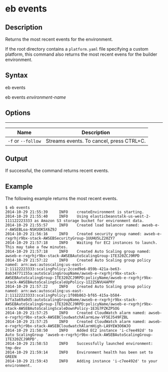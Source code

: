 # eb events<a name="eb3-events"></a>

## Description<a name="eb3-eventsdescription"></a>

Returns the most recent events for the environment\.

If the root directory contains a `platform.yaml` file specifying a custom platform, this command also returns the most recent evens for the builder environment\.

## Syntax<a name="eb3-eventssyntax"></a>

 eb events 

 eb events *environment\-name* 

## Options<a name="eb3-eventsoptions"></a>


****  

|  Name  |  Description  | 
| --- | --- | 
|  `-f` or `--follow`  |  Streams events\. To cancel, press CTRL\+C\.  | 

## Output<a name="eb3-eventsoutput"></a>

If successful, the command returns recent events\.

## Example<a name="eb3-eventsexample"></a>

The following example returns the most recent events\.

```
$ eb events
2014-10-29 21:55:39     INFO    createEnvironment is starting.
2014-10-29 21:55:40     INFO    Using elasticbeanstalk-us-west-2-111122223333 as Amazon S3 storage bucket for environment data.
2014-10-29 21:55:57     INFO    Created load balancer named: awseb-e-r-AWSEBLoa-NSKUOK5X6Z9J
2014-10-29 21:56:16     INFO    Created security group named: awseb-e-rxgrhjr9bx-stack-AWSEBSecurityGroup-1UUHU5LZ20ZY7
2014-10-29 21:57:18     INFO    Waiting for EC2 instances to launch. This may take a few minutes.
2014-10-29 21:57:18     INFO    Created Auto Scaling group named: awseb-e-rxgrhjr9bx-stack-AWSEBAutoScalingGroup-1TE320ZCJ9RPD
2014-10-29 21:57:22     INFO    Created Auto Scaling group policy named: arn:aws:autoscaling:us-east-2:11122223333:scalingPolicy:2cced9e6-859b-421a-be63-8ab34771155a:autoScalingGroupName/awseb-e-rxgrhjr9bx-stack-AWSEBAutoScalingGroup-1TE320ZCJ9RPD:policyName/awseb-e-rxgrhjr9bx-stack-AWSEBAutoScalingScaleUpPolicy-1I2ZSNVU4APRY
2014-10-29 21:57:22     INFO    Created Auto Scaling group policy named: arn:aws:autoscaling:us-east-2:11122223333:scalingPolicy:1f08b863-bf65-415a-b584-b7fa3a69a0d5:autoScalingGroupName/awseb-e-rxgrhjr9bx-stack-AWSEBAutoScalingGroup-1TE320ZCJ9RPD:policyName/awseb-e-rxgrhjr9bx-stack-AWSEBAutoScalingScaleDownPolicy-1E3G7PZKZPSOG
2014-10-29 21:57:25     INFO    Created CloudWatch alarm named: awseb-e-rxgrhjr9bx-stack-AWSEBCloudwatchAlarmLow-VF5EJ549FZBL
2014-10-29 21:57:25     INFO    Created CloudWatch alarm named: awseb-e-rxgrhjr9bx-stack-AWSEBCloudwatchAlarmHigh-LA9YEW3O6WJO
2014-10-29 21:58:50     INFO    Added EC2 instance 'i-c7ee492d' to Auto ScalingGroup 'awseb-e-rxgrhjr9bx-stack-AWSEBAutoScalingGroup-1TE320ZCJ9RPD'.
2014-10-29 21:58:53     INFO    Successfully launched environment: tmp-dev
2014-10-29 21:59:14     INFO    Environment health has been set to GREEN
2014-10-29 21:59:43     INFO    Adding instance 'i-c7ee492d' to your environment.
```